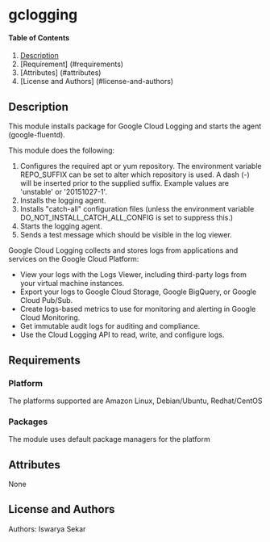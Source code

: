 # gclogging

#### Table of Contents

1. [Description](#description)
1. [Requirement] (#requirements)
1. [Attributes] (#attributes)
1. [License and Authors] (#license-and-authors)

## Description

This module installs package for Google Cloud Logging and starts the agent (google-fluentd).

 This module does the following:

   1. Configures the required apt or yum repository.
      The environment variable REPO_SUFFIX can be set to alter which
      repository is used.  A dash (-) will be inserted prior to the supplied
      suffix. Example values are 'unstable' or '20151027-1'.
   2. Installs the logging agent.
   3. Installs "catch-all" configuration files (unless the environment
      variable DO_NOT_INSTALL_CATCH_ALL_CONFIG is set to suppress this.)
   4. Starts the logging agent.
   5. Sends a test message which should be visible in the log viewer.

Google Cloud Logging collects and stores logs from applications and services on the Google Cloud Platform:

   * View your logs with the Logs Viewer, including third-party logs from your virtual machine instances.
   * Export your logs to Google Cloud Storage, Google BigQuery, or Google Cloud Pub/Sub.
   * Create logs-based metrics to use for monitoring and alerting in Google Cloud Monitoring.
   * Get immutable audit logs for auditing and compliance.
   * Use the Cloud Logging API to read, write, and configure logs.


Requirements
------------

### Platform
The platforms supported are Amazon Linux, Debian/Ubuntu, Redhat/CentOS

### Packages
The module uses default package managers for the platform

Attributes
----------
None

License and Authors
-------------------
Authors: Iswarya Sekar
